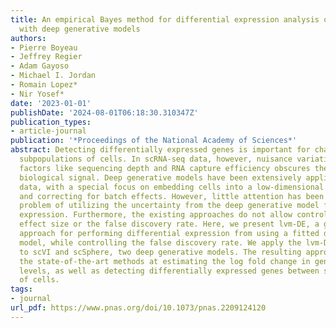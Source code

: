 ```yaml
---
title: An empirical Bayes method for differential expression analysis of single cells
  with deep generative models
authors:
- Pierre Boyeau
- Jeffrey Regier
- Adam Gayoso
- Michael I. Jordan
- Romain Lopez*
- Nir Yosef*
date: '2023-01-01'
publishDate: '2024-08-01T06:18:30.310347Z'
publication_types:
- article-journal
publication: '*Proceedings of the National Academy of Sciences*'
abstract: Detecting differentially expressed genes is important for characterizing
  subpopulations of cells. In scRNA-seq data, however, nuisance variation due to technical
  factors like sequencing depth and RNA capture efficiency obscures the underlying
  biological signal. Deep generative models have been extensively applied to scRNA-seq
  data, with a special focus on embedding cells into a low-dimensional latent space
  and correcting for batch effects. However, little attention has been given to the
  problem of utilizing the uncertainty from the deep generative model for differential
  expression. Furthermore, the existing approaches do not allow controlling for the
  effect size or the false discovery rate. Here, we present lvm-DE, a generic Bayesian
  approach for performing differential expression from using a fitted deep generative
  model, while controlling the false discovery rate. We apply the lvm-DE framework
  to scVI and scSphere, two deep generative models. The resulting approaches outperform
  the state-of-the-art methods at estimating the log fold change in gene expression
  levels, as well as detecting differentially expressed genes between subpopulations
  of cells.
tags:
- journal
url_pdf: https://www.pnas.org/doi/10.1073/pnas.2209124120
---
```

